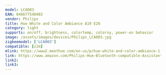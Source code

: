 ```yaml
---
model: LCA003
EAN: 046677548483
vendor: Philips
title: Hue White and Color Ambiance A19 E26
category: light
supports: on/off, brightness, colortemp, colorxy, power-on behavior
image: /assets/images/devices/Philips_LCA003.jpg
zigbeemodel: ['LCA003']
compatible: [z2m]
mlink: https://www2.meethue.com/en-us/p/hue-white-and-color-ambiance-1-pack-e26/046677548483
link: https://www.amazon.com/Philips-Hue-Bluetooth-compatible-Assistant/dp/B07QWB3H1Q
link2: 
link3: 
---
```

